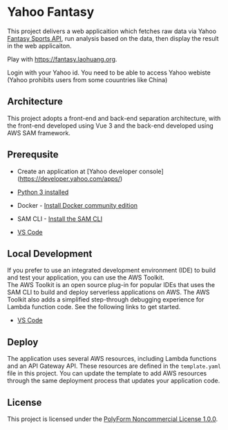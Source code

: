 # Yahoo Fantasy

This project delivers a web applicaition which fetches raw data via Yahoo [Fantasy Sports API](https://developer.yahoo.com/fantasysports/guide/), run analysis based on the data, then display the result in the web applicaiton.

Play with https://fantasy.laohuang.org.

Login with your Yahoo id.  You need to be able to access Yahoo webiste (Yahoo prohibits users from some couuntries like China)


## Architecture

This project adopts a front-end and back-end separation architecture, with the front-end developed using Vue 3 and the back-end developed using AWS SAM framework.

## Prerequsite

* Create an application at [Yahoo developer console] (https://developer.yahoo.com/apps/)
  
* [Python 3 installed](https://www.python.org/downloads/)
* Docker - [Install Docker community edition](https://hub.docker.com/search/?type=edition&offering=community)
* SAM CLI - [Install the SAM CLI](https://docs.aws.amazon.com/serverless-application-model/latest/developerguide/serverless-sam-cli-install.html)
* [VS Code](https://docs.aws.amazon.com/toolkit-for-vscode/latest/userguide/welcome.html)


  
## Local Development


If you prefer to use an integrated development environment (IDE) to build and test your application, you can use the AWS Toolkit.  
The AWS Toolkit is an open source plug-in for popular IDEs that uses the SAM CLI to build and deploy serverless applications on AWS. The AWS Toolkit also adds a simplified step-through debugging experience for Lambda function code. See the following links to get started.

* [VS Code](https://docs.aws.amazon.com/toolkit-for-vscode/latest/userguide/welcome.html)

## Deploy



The application uses several AWS resources, including Lambda functions and an API Gateway API. These resources are defined in the `template.yaml` file in this project. You can update the template to add AWS resources through the same deployment process that updates your application code.



## License
This project is licensed under the [PolyForm Noncommercial License 1.0.0](LICENSE).


